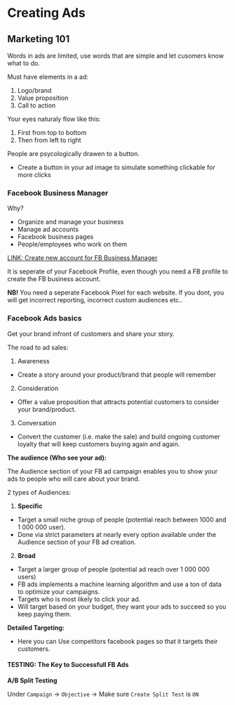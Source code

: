# Creating Ads

## Marketing 101

Words in ads are limited, use words that are simple and let cusomers know what to do.

Must have elements in a ad:
1. Logo/brand
2. Value proposition
3. Call to action

Your eyes naturaly flow like this:
1. First from top to bottom
2. Then from left to right

People are psycologically drawen to a button.
- Create a button in your ad image to simulate something clickable for more clicks

### Facebook Business Manager

Why?
- Organize and manage your business
- Manage ad accounts
- Facebook business pages
- People/employees who work on them

[LINK: Create new account for FB Business Manager](business.facebook.com)

It is seperate of your Facebook Profile, even though you need a FB profile to create the FB business account.

__NB!__
You need a seperate Facebook Pixel for each website.
If you dont, you will get incorrect reporting, incorrect custom audiences etc..

### Facebook Ads basics

Get your brand infront of customers and share your story.

The road to ad sales: 
1. Awareness
  - Create a story around your product/brand that people will remember
2. Consideration
  - Offer a value proposition that attracts potential customers to consider your brand/product.
3. Conversation
  - Convert the customer (i.e. make the sale) and build ongoing customer loyalty that will keep customers buying again and again.
  
__The audience (Who see your ad):__

The Audience section of your FB ad campaign enables you to show your ads to people who will care about your brand.

2 types of Audiences:
1. __Specific__
  - Target a small niche group of people (potential reach between 1000 and 1 000 000 user).
  - Done via strict parameters at nearly every option available under the Audience section of your FB ad creation.
2. __Broad__
  - Target a larger group of people (potential ad reach over 1 000 000 users)
  - FB ads implements a machine learning algorithm and use a ton of data to optimize your campaigns.
  - Targets who is most likely to click your ad.
  - Will target based on your budget, they want your ads to succeed so you keep paying them.
  
__Detailed Targeting:__
- Here you can Use competitors facebook pages so that it targets their customers.

#### TESTING: The Key to Successfull FB Ads 

__A/B Split Testing__

Under `Campaign` -> `Objective` -> Make sure `Create Split Test` is `ON` 




